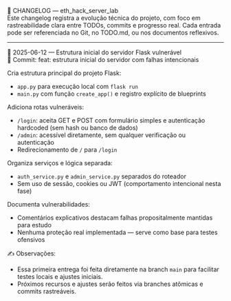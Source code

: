 📘 CHANGELOG — eth_hack_server_lab  
Este changelog registra a evolução técnica do projeto, com foco em rastreabilidade clara entre TODOs, commits e progresso real. Cada entrada pode ser referenciada no Git, no TODO.md, ou nos documentos reflexivos.

---

📅 2025-06-12 — Estrutura inicial do servidor Flask vulnerável  
🔁 Commit: feat: estrutura inicial do servidor com falhas intencionais

Cria estrutura principal do projeto Flask:
- `app.py` para execução local com `flask run`
- `main.py` com função `create_app()` e registro explícito de blueprints

Adiciona rotas vulneráveis:
- `/login`: aceita GET e POST com formulário simples e autenticação hardcoded (sem hash ou banco de dados)
- `/admin`: acessível diretamente, sem qualquer verificação ou autenticação
- Redirecionamento de `/` para `/login`

Organiza serviços e lógica separada:
- `auth_service.py` e `admin_service.py` separados do roteador
- Sem uso de sessão, cookies ou JWT (comportamento intencional nesta fase)

Documenta vulnerabilidades:
- Comentários explicativos destacam falhas propositalmente mantidas para estudo
- Nenhuma proteção real implementada — serve como base para testes ofensivos

✍️ Observações:
- Essa primeira entrega foi feita diretamente na branch `main` para facilitar testes locais e ajustes iniciais.
- Próximos recursos e ajustes serão feitos via branches atômicas e commits rastreáveis.
